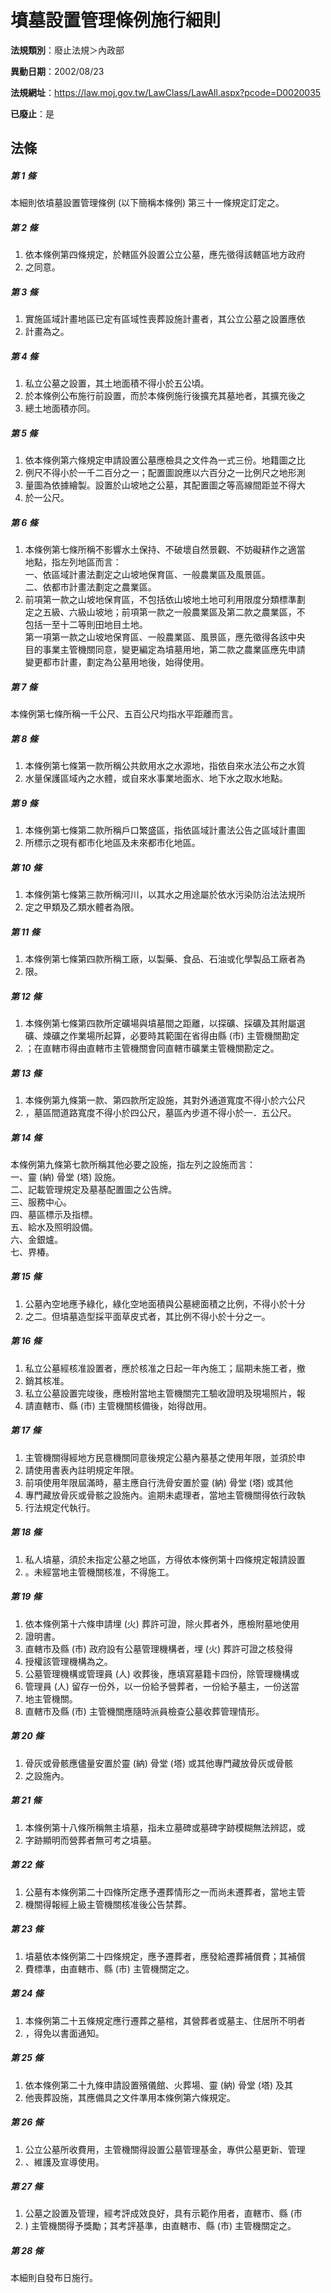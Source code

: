 # 墳墓設置管理條例施行細則

**法規類別**：廢止法規＞內政部

**異動日期**：2002/08/23  

**法規網址**：https://law.moj.gov.tw/LawClass/LawAll.aspx?pcode=D0020035

**已廢止**：是



## 法條
##### 第 1 條
本細則依墳墓設置管理條例 (以下簡稱本條例) 第三十一條規定訂定之。

##### 第 2 條
1. 依本條例第四條規定，於轄區外設置公立公墓，應先徵得該轄區地方政府
1. 之同意。

##### 第 3 條
1. 實施區域計畫地區已定有區域性喪葬設施計畫者，其公立公墓之設置應依
1. 計畫為之。

##### 第 4 條
1. 私立公墓之設置，其土地面積不得小於五公頃。
1. 於本條例公布施行前設置，而於本條例施行後擴充其墓地者，其擴充後之
1. 總土地面積亦同。

##### 第 5 條
1. 依本條例第六條規定申請設置公墓應檢具之文件為一式三份。地籍圖之比
1. 例尺不得小於一千二百分之一；配置圖說應以六百分之一比例尺之地形測
1. 量圖為依據繪製。設置於山坡地之公墓，其配置圖之等高線間距並不得大
1. 於一公尺。

##### 第 6 條
1. 本條例第七條所稱不影響水土保持、不破壞自然景觀、不妨礙耕作之適當  
地點，指左列地區而言：  
一、依區域計畫法劃定之山坡地保育區、一般農業區及風景區。  
二、依都市計畫法劃定之農業區。
1. 前項第一款之山坡地保育區，不包括依山坡地土地可利用限度分類標準劃  
定之五級、六級山坡地；前項第一款之一般農業區及第二款之農業區，不  
包括一至十二等則田地目土地。  
第一項第一款之山坡地保育區、一般農業區、風景區，應先徵得各該中央  
目的事業主管機關同意，變更編定為墳墓用地，第二款之農業區應先申請  
變更都市計畫，劃定為公墓用地後，始得使用。

##### 第 7 條
本條例第七條所稱一千公尺、五百公尺均指水平距離而言。

##### 第 8 條
1. 本條例第七條第一款所稱公共飲用水之水源地，指依自來水法公布之水質
1. 水量保護區域內之水體，或自來水事業地面水、地下水之取水地點。

##### 第 9 條
1. 本條例第七條第二款所稱戶口繁盛區，指依區域計畫法公告之區域計畫圖
1. 所標示之現有都市化地區及未來都市化地區。

##### 第 10 條
1. 本條例第七條第三款所稱河川，以其水之用途屬於依水污染防治法法規所
1. 定之甲類及乙類水體者為限。

##### 第 11 條
1. 本條例第七條第四款所稱工廠，以製藥、食品、石油或化學製品工廠者為
1. 限。

##### 第 12 條
1. 本條例第七條第四款所定礦場與墳墓間之距離，以探礦、採礦及其附屬選  
礦、煉礦之作業場所起算，必要時其範圍在省得由縣 (市) 主管機關勘定
1. ；在直轄市得由直轄市主管機關會同直轄市礦業主管機關勘定之。

##### 第 13 條
1. 本條例第九條第一款、第四款所定設施，其對外通道寬度不得小於六公尺
1. ，墓區間道路寬度不得小於四公尺，墓區內步道不得小於一．五公尺。

##### 第 14 條
本條例第九條第七款所稱其他必要之設施，指左列之設施而言：  
一、靈 (納) 骨堂 (塔) 設施。  
二、記載管理規定及墓基配置圖之公告牌。  
三、服務中心。  
四、墓區標示及指標。  
五、給水及照明設備。  
六、金銀爐。  
七、界椿。  

##### 第 15 條
1. 公墓內空地應予綠化，綠化空地面積與公墓總面積之比例，不得小於十分
1. 之二。但墳墓造型採平面草皮式者，其比例不得小於十分之一。

##### 第 16 條
1. 私立公墓經核准設置者，應於核准之日起一年內施工；屆期未施工者，撤
1. 銷其核准。
1. 私立公墓設置完竣後，應檢附當地主管機關完工驗收證明及現場照片，報
1. 請直轄市、縣 (市) 主管機關核備後，始得啟用。

##### 第 17 條
1. 主管機關得經地方民意機關同意後規定公墓內墓基之使用年限，並須於申
1. 請使用書表內註明規定年限。
1. 前項使用年限屆滿時，墓主應自行洗骨安置於靈 (納) 骨堂 (塔) 或其他
1. 專門藏放骨灰或骨骸之設施內。逾期未處理者，當地主管機關得依行政執
1. 行法規定代執行。

##### 第 18 條
1. 私人墳墓，須於未指定公墓之地區，方得依本條例第十四條規定報請設置
1. 。未經當地主管機關核准，不得施工。

##### 第 19 條
1. 依本條例第十六條申請埋 (火) 葬許可證，除火葬者外，應檢附墓地使用
1. 證明書。
1. 直轄市及縣 (市) 政府設有公墓管理機構者，埋 (火) 葬許可證之核發得
1. 授權該管理機構為之。
1. 公墓管理機構或管理員 (人) 收葬後，應填寫墓籍卡四份，除管理機構或
1. 管理員 (人) 留存一份外，以一份給予營葬者，一份給予墓主，一份送當
1. 地主管機關。
1. 直轄市及縣 (市) 主管機關應隨時派員檢查公墓收葬管理情形。

##### 第 20 條
1. 骨灰或骨骸應儘量安置於靈 (納) 骨堂 (塔) 或其他專門藏放骨灰或骨骸
1. 之設施內。

##### 第 21 條
1. 本條例第十八條所稱無主墳墓，指未立墓碑或墓碑字跡模糊無法辨認，或
1. 字跡顯明而營葬者無可考之墳墓。

##### 第 22 條
1. 公墓有本條例第二十四條所定應予遷葬情形之一而尚未遷葬者，當地主管
1. 機關得報經上級主管機關核准後公告禁葬。

##### 第 23 條
1. 墳墓依本條例第二十四條規定，應予遷葬者，應發給遷葬補償費；其補償
1. 費標準，由直轄市、縣 (市) 主管機關定之。

##### 第 24 條
1. 本條例第二十五條規定應行遷葬之墓棺，其營葬者或墓主、住居所不明者
1. ，得免以書面通知。

##### 第 25 條
1. 依本條例第二十九條申請設置殯儀館、火葬場、靈 (納) 骨堂 (塔) 及其
1. 他喪葬設施，其應備具之文件準用本條例第六條規定。

##### 第 26 條
1. 公立公墓所收費用，主管機關得設置公墓管理基金，專供公墓更新、管理
1. 、維護及宣導使用。

##### 第 27 條
1. 公墓之設置及管理，經考評成效良好，具有示範作用者，直轄市、縣 (市
1. ) 主管機關得予獎勵；其考評基準，由直轄市、縣 (市) 主管機關定之。

##### 第 28 條
本細則自發布日施行。


